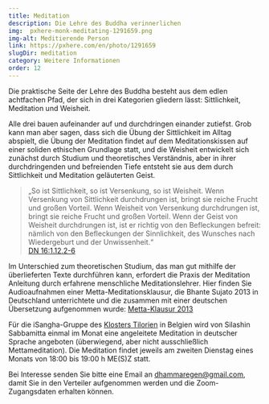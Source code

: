 ```yaml
---
title: Meditation
description: Die Lehre des Buddha verinnerlichen
img:  pxhere-monk-meditating-1291659.png
img-alt: Meditierende Person
link: https://pxhere.com/en/photo/1291659
slugDir: meditation
category: Weitere Informationen
order: 12
---
```


Die praktische Seite der Lehre des Buddha besteht aus dem edlen achtfachen Pfad, der sich in drei Kategorien gliedern lässt: Sittlichkeit, Meditation und Weisheit.

Alle drei bauen aufeinander auf und durchdringen einander zutiefst. Grob kann man aber sagen, dass sich die Übung der Sittlichkeit im Alltag abspielt, die Übung der Meditation findet auf dem Meditationskissen auf einer soliden ethischen Grundlage statt, und die Weisheit entwickelt sich zunächst durch Studium und theoretisches Verständnis, aber in ihrer durchdringenden und befreienden Tiefe entsteht sie aus dem durch Sittlichkeit und Meditation geläuterten Geist.

>„So ist Sittlichkeit, so ist Versenkung, so ist Weisheit. Wenn Versenkung von Sittlichkeit durchdrungen ist, bringt sie reiche Frucht und großen Vorteil. Wenn Weisheit von Versenkung durchdrungen ist, bringt sie reiche Frucht und großen Vorteil. Wenn der Geist von Weisheit durchdrungen ist, ist er richtig von den Befleckungen befreit: nämlich von den Befleckungen der Sinnlichkeit, des Wunsches nach Wiedergeburt und der Unwissenheit.“  
>[DN 16:1.12.2-6](#/sutta/dn16:1.12.2/de/sabbamitta)

Im Unterschied zum theoretischen Studium, das man gut mithilfe der überlieferten Texte durchführen kann, erfordert die Praxis der Meditation Anleitung durch erfahrene menschliche Meditationslehrer. Hier finden Sie Audioaufnahmen einer Metta-Meditationsklausur, die Bhante Sujato 2013 in Deutschland unterrichtete und die zusammen mit einer deutschen Übersetzung aufgenommen wurde: [Metta-Klausur 2013](https://drive.google.com/drive/folders/1pUp7S5zVJaSAKbCwlL6VNYSfPm54QBxt?usp=sharing)

Für die iSangha-Gruppe des [Klosters Tilorien](https://www.samita.be/de/tilorien-monastery/) in Belgien wird von Silashin Sabbamitta einmal im Monat eine angeleitete Meditation in deutscher Sprache angeboten (überwiegend, aber nicht ausschließlich Mettameditation). Die Meditation findet jeweils am zweiten Dienstag eines Monats von 18:00 bis 19:00 h ME(S)Z statt.

Bei Interesse senden Sie bitte eine Email an [dhammaregen@gmail.com](mailto:dhammaregen@gmail.com), damit Sie in den Verteiler aufgenommen werden und die Zoom-Zugangsdaten erhalten können.
